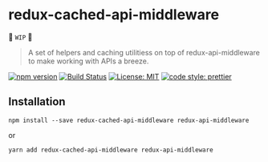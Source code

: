 # redux-cached-api-middleware

🚧 `WIP` 🚧

> A set of helpers and caching utilitiess on top of redux-api-middleware to make
> working with APIs a breeze.

[![npm version](https://badge.fury.io/js/redux-cached-api-middleware.svg)](https://badge.fury.io/js/redux-cached-api-middleware)
[![Build Status](https://travis-ci.org/buz-zard/redux-cached-api-middleware.svg?branch=master)](https://travis-ci.org/buz-zard/redux-cached-api-middleware)
[![License: MIT](https://img.shields.io/badge/License-MIT-yellow.svg)](https://opensource.org/licenses/MIT)
[![code style: prettier](https://img.shields.io/badge/code_style-prettier-ff69b4.svg)](https://github.com/prettier/prettier)

## Installation

`npm install --save redux-cached-api-middleware redux-api-middleware`

or

`yarn add redux-cached-api-middleware redux-api-middleware`
